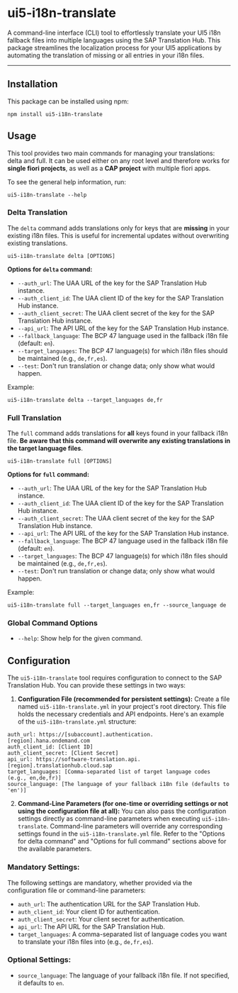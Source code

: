 # ui5-i18n-translate

A command-line interface (CLI) tool to effortlessly translate your UI5 i18n fallback files into multiple languages using the SAP Translation Hub. This package streamlines the localization process for your UI5 applications by automating the translation of missing or all entries in your i18n files.

---

## Installation
This package can be installed using npm:
```
npm install ui5-i18n-translate
```

## Usage

This tool provides two main commands for managing your translations: delta and full. It can be used either on any root level and therefore works for **single fiori projects**, as well as a **CAP project** with multiple fiori apps.

To see the general help information, run:
```
ui5-i18n-translate --help
```

### Delta Translation
The ```delta``` command adds translations only for keys that are **missing** in your existing i18n files. This is useful for incremental updates without overwriting existing translations.
```
ui5-i18n-translate delta [OPTIONS]
```

**Options for ```delta``` command:**

- ```--auth_url```: The UAA URL of the key for the SAP Translation Hub instance.
- ```--auth_client_id```: The UAA client ID of the key for the SAP Translation Hub instance.
- ```--auth_client_secret```: The UAA client secret of the key for the SAP Translation Hub instance.
- ```--api_url```: The API URL of the key for the SAP Translation Hub instance.
- ```--fallback_language```: The BCP 47 language used in the fallback i18n file (default: ```en```).
- ```--target_languages```: The BCP 47 language(s) for which i18n files should be maintained (e.g., ```de,fr,es```).
- ```--test```: Don't run translation or change data; only show what would happen.

Example:
```
ui5-i18n-translate delta --target_languages de,fr
```

### Full Translation
The ```full``` command adds translations for **all** keys found in your fallback i18n file. **Be aware that this command will overwrite any existing translations in the target language files**.
```
ui5-i18n-translate full [OPTIONS]
```

**Options for ```full``` command:**

- ```--auth_url```: The UAA URL of the key for the SAP Translation Hub instance.
- ```--auth_client_id```: The UAA client ID of the key for the SAP Translation Hub instance.
- ```--auth_client_secret```: The UAA client secret of the key for the SAP Translation Hub instance.
- ```--api_url```: The API URL of the key for the SAP Translation Hub instance.
- ```--fallback_language```: The BCP 47 language used in the fallback i18n file (default: ```en```).
- ```--target_languages```: The BCP 47 language(s) for which i18n files should be maintained (e.g., ```de,fr,es```).
- ```--test```: Don't run translation or change data; only show what would happen.

Example:
```
ui5-i18n-translate full --target_languages en,fr --source_language de
```

### Global Command Options
- ```--help```: Show help for the given command.

## Configuration
The ```ui5-i18n-translate``` tool requires configuration to connect to the SAP Translation Hub. You can provide these settings in two ways:

1. **Configuration File (recommended for persistent settings):**
Create a file named ```ui5-i18n-translate.yml``` in your project's root directory. This file holds the necessary credentials and API endpoints.
Here's an example of the ```ui5-i18n-translate.yml``` structure:
```
auth_url: https://[subaccount].authentication.[region].hana.ondemand.com
auth_client_id: [Client ID]
auth_client_secret: [Client Secret]
api_url: https://software-translation.api.[region].translationhub.cloud.sap
target_languages: [Comma-separated list of target language codes (e.g., en,de,fr)]
source_language: [The language of your fallback i18n file (defaults to 'en')]
```

2. **Command-Line Parameters (for one-time or overriding settings or not using the configuration file at all):**
You can also pass the configuration settings directly as command-line parameters when executing ```ui5-i18n-translate```. Command-line parameters will override any corresponding settings found in the ```ui5-i18n-translate.yml``` file. Refer to the "Options for delta command" and "Options for full command" sections above for the available parameters.

### Mandatory Settings:
The following settings are mandatory, whether provided via the configuration file or command-line parameters:

- ```auth_url```: The authentication URL for the SAP Translation Hub.
- ```auth_client_id```: Your client ID for authentication.
- ```auth_client_secret```: Your client secret for authentication.
- ```api_url```: The API URL for the SAP Translation Hub.
- ```target_languages```: A comma-separated list of language codes you want to translate your i18n files into (e.g., ```de,fr,es```).

### Optional Settings:
- ```source_language```: The language of your fallback i18n file. If not specified, it defaults to ```en```.